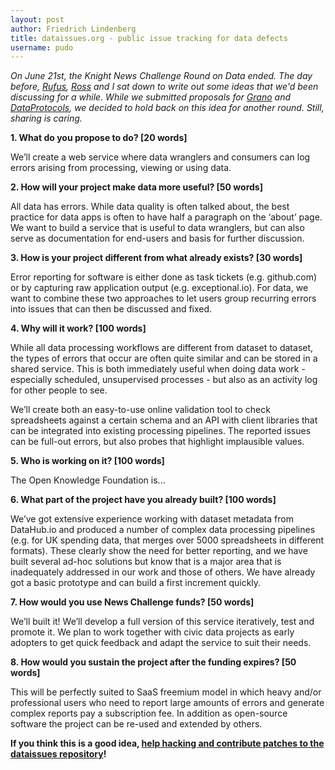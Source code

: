 ```yaml
---
layout: post
author: Friedrich Lindenberg
title: dataissues.org - public issue tracking for data defects
username: pudo
---
```


*On June 21st, the Knight News Challenge Round on Data ended. The day before, 
[Rufus](http://rufuspollock.org/), [Ross](https://twitter.com/rossjones) and
I sat down to write out some ideas that we'd been discussing for a while. While
we submitted proposals for [Grano](/blog/2012/07/09/grano.html) and [DataProtocols](http://newschallenge.tumblr.com/post/25576949597/data-protocols-rough-consensus-running-code-and), we decided to hold back on this idea for another round. Still, sharing is caring.*

**1. What do you propose to do? [20 words]**

We’ll create a web service where data wranglers and consumers can log errors arising from processing, viewing or using data.

**2. How will your project make data more useful? [50 words]**

All data has errors. While data quality is often talked about, the best practice for data apps is often to have half a paragraph on the ‘about’ page. We want to build a service that is useful to data wranglers, but can also serve as documentation for end-users and basis for further discussion.

**3. How is your project different from what already exists? [30 words]**

Error reporting for software is either done as task tickets (e.g. github.com) or by capturing raw application output (e.g. exceptional.io). For data, we want to combine these two approaches to let users group recurring errors into issues that can then be discussed and fixed. 

**4. Why will it work? [100 words]**

While all data processing workflows are different from dataset to dataset, the types of errors that occur are often quite similar and can be stored in a shared service. This is both immediately useful when doing data work - especially scheduled, unsupervised processes - but also as an activity log for other people to see. 

We’ll create both an easy-to-use online validation tool to check spreadsheets against a certain schema and an API with client libraries that can be integrated into existing processing pipelines. The reported issues can be full-out errors, but also probes that highlight implausible values.

**5. Who is working on it? [100 words]**

The Open Knowledge Foundation is... 

**6. What part of the project have you already built? [100 words]**

We’ve got extensive experience working with dataset metadata from DataHub.io and produced a number of complex data processing pipelines (e.g. for UK spending data, that merges over 5000 spreadsheets in different formats). These clearly show the need for better reporting, and we have built several ad-hoc solutions but know that is a major area that is inadequately addressed in our work and those of others. We have already got a basic prototype and can build a first increment quickly.

**7. How would you use News Challenge funds? [50 words]**

We’ll built it! We’ll develop a full version of this service iteratively, test and promote it. We plan to work together with civic data projects as early adopters to get quick feedback and adapt the service to suit their needs. 

**8. How would you sustain the project after the funding expires? [50 words]**

This will be perfectly suited to SaaS freemium model in which heavy and/or professional users who need to report large amounts of errors and generate complex reports pay a subscription fee. In addition as open-source software the project can be re-used and extended by others.

**If you think this is a good idea, [help hacking and contribute patches to the dataissues repository](http://github.com/okfn/dataissues)!**
